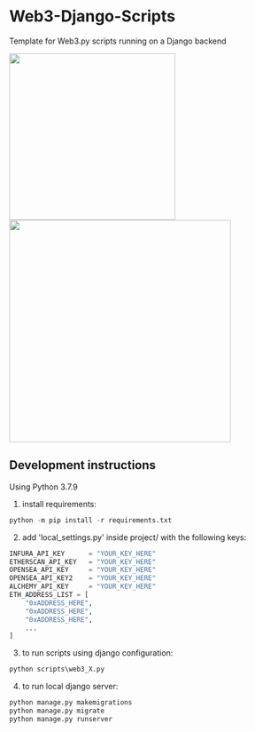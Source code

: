 # Web3-Django-Scripts
Template for Web3.py scripts running on a Django backend


<p float="left">
  <img src="https://miro.medium.com/max/1400/1*XCUD4_6FdYaZgM4b8FbjUg.png" width="300" />
  <img src="https://res.cloudinary.com/practicaldev/image/fetch/s--CAO2792J--/c_imagga_scale,f_auto,fl_progressive,h_420,q_auto,w_1000/https://dev-to-uploads.s3.amazonaws.com/i/fvuom63fat7aizcktlm3.png" width="400" /> 
</p>


## Development instructions
Using Python 3.7.9

1. install requirements:

```python
python -m pip install -r requirements.txt
```
2. add 'local_settings.py' inside project/ with the following keys:
```python
INFURA_API_KEY      = "YOUR_KEY_HERE"
ETHERSCAN_API_KEY   = "YOUR_KEY_HERE"
OPENSEA_API_KEY     = "YOUR_KEY_HERE"
OPENSEA_API_KEY2    = "YOUR_KEY_HERE"
ALCHEMY_API_KEY     = "YOUR_KEY_HERE"
ETH_ADDRESS_LIST = [
    "0xADDRESS_HERE",
    "0xADDRESS_HERE",
    "0xADDRESS_HERE",
    ...
]
```
3. to run scripts using django configuration:
```python
python scripts\web3_X.py 
```
4. to run local django server:
```python
python manage.py makemigrations
python manage.py migrate
python manage.py runserver
```

